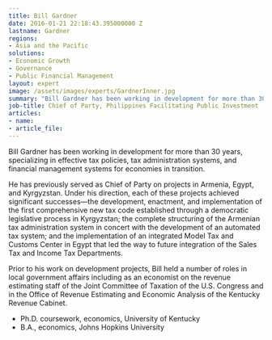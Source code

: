 ```yaml
---
title: Bill Gardner
date: 2016-01-21 22:18:43.395000000 Z
lastname: Gardner
regions:
- Asia and the Pacific
solutions:
- Economic Growth
- Governance
- Public Financial Management
layout: expert
image: /assets/images/experts/GardnerInner.jpg
summary: "Bill Gardner has been working in development for more than 30 years, specializing in effective tax policies, tax administration systems, and financial management systems for economies in transition."
job-title: Chief of Party, Philippines Facilitating Public Investment
articles:
- name:
- article_file:
---
```

Bill Gardner has been working in development for more than 30 years, specializing in effective tax policies, tax administration systems, and financial management systems for economies in transition.

He has previously served as Chief of Party on projects in Armenia, Egypt, and Kyrgyzstan. Under his direction, each of these projects achieved significant successes—the development, enactment, and implementation of the first comprehensive new tax code established through a democratic legislative process in Kyrgyzstan; the complete structuring of the Armenian tax administration system in concert with the development of an automated tax system; and the implementation of an integrated Model Tax and Customs Center in Egypt that led the way to future integration of the Sales Tax and Income Tax Departments.

Prior to his work on development projects, Bill held a number of roles in local government affairs including as an economist on the revenue estimating staff of the Joint Committee of Taxation of the U.S. Congress and in the Office of Revenue Estimating and Economic Analysis of the Kentucky Revenue Cabinet.

* Ph.D. coursework, economics, University of Kentucky
* B.A., economics, Johns Hopkins University
